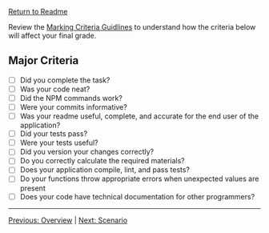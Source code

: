 [Return to Readme](./readme.md)

Review the [Marking Criteria Guidlines](./marking-criteria.md) to understand how the criteria below will affect your final grade.

## Major Criteria

  - [ ] Did you complete the task?
  - [ ] Was your code neat?
  - [ ] Did the NPM commands work?
  - [ ] Were your commits informative?
  - [ ] Was your readme useful, complete, and accurate for the end user of the application?
  - [ ] Did your tests pass?
  - [ ] Were your tests useful?
  - [ ] Did you version your changes correctly?
  - [ ] Do you correctly calculate the required materials?
  - [ ] Does your application compile, lint, and pass tests?
  - [ ] Do your functions throw appropriate errors when unexpected values are present
  - [ ] Does your code have technical documentation for other programmers?

  --- 
[Previous: Overview](./readme.md) | 
[Next: Scenario](./scenario.md)